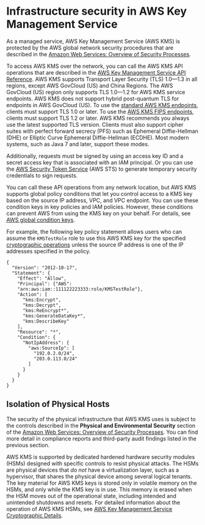# Infrastructure security in AWS Key Management Service<a name="infrastructure-security"></a>

As a managed service, AWS Key Management Service \(AWS KMS\) is protected by the AWS global network security procedures that are described in the [Amazon Web Services: Overview of Security Processes](https://d0.awsstatic.com/whitepapers/Security/AWS_Security_Whitepaper.pdf)\.

To access AWS KMS over the network, you can call the AWS KMS API operations that are described in the [AWS Key Management Service API Reference](https://docs.aws.amazon.com/kms/latest/APIReference/)\. AWS KMS supports Transport Layer Security \(TLS\) 1\.0—1\.3 in all regions, except AWS GovCloud \(US\) and China Regions\. The AWS GovCloud \(US\) region only supports TLS 1\.0—1\.2 for AWS KMS service endpoints\. AWS KMS does not support hybrid post\-quantum TLS for endpoints in AWS GovCloud \(US\)\. To use the [standard AWS KMS endpoints](https://docs.aws.amazon.com/general/latest/gr/kms.html), clients must support TLS 1\.0 or later\. To use the [AWS KMS FIPS endpoints](https://docs.aws.amazon.com/general/latest/gr/kms.html), clients must support TLS 1\.2 or later\. AWS KMS recommends you always use the latest supported TLS version\. Clients must also support cipher suites with perfect forward secrecy \(PFS\) such as Ephemeral Diffie\-Hellman \(DHE\) or Elliptic Curve Ephemeral Diffie\-Hellman \(ECDHE\)\. Most modern systems, such as Java 7 and later, support these modes\.

Additionally, requests must be signed by using an access key ID and a secret access key that is associated with an IAM principal\. Or you can use the [AWS Security Token Service](https://docs.aws.amazon.com/STS/latest/APIReference/Welcome.html) \(AWS STS\) to generate temporary security credentials to sign requests\.

You can call these API operations from any network location, but AWS KMS supports global policy conditions that let you control access to a KMS key based on the source IP address, VPC, and VPC endpoint\. You can use these condition keys in key policies and IAM policies\. However, these conditions can prevent AWS from using the KMS key on your behalf\. For details, see [AWS global condition keys](policy-conditions.md#conditions-aws)\.

For example, the following key policy statement allows users who can assume the `KMSTestRole` role to use this AWS KMS key for the specified [cryptographic operations](concepts.md#cryptographic-operations) unless the source IP address is one of the IP addresses specified in the policy\.

```
{
  "Version": "2012-10-17",
  "Statement": {
    "Effect": "Allow",
    "Principal": {"AWS":
    "arn:aws:iam::111122223333:role/KMSTestRole"},
    "Action": [
      "kms:Encrypt",
      "kms:Decrypt",
      "kms:ReEncrypt*",
      "kms:GenerateDataKey*",
      "kms:DescribeKey"
    ],
    "Resource": "*",
    "Condition": {
      "NotIpAddress": {
        "aws:SourceIp": [
          "192.0.2.0/24",
          "203.0.113.0/24"
        ]
      }
    }
  }
}
```

## Isolation of Physical Hosts<a name="compliance-physical-security"></a>

The security of the physical infrastructure that AWS KMS uses is subject to the controls described in the **Physical and Environmental Security** section of the [Amazon Web Services: Overview of Security Processes](https://d0.awsstatic.com/whitepapers/Security/AWS_Security_Whitepaper.pdf)\. You can find more detail in compliance reports and third\-party audit findings listed in the previous section\.

AWS KMS is supported by dedicated hardened hardware security modules \(HSMs\) designed with specific controls to resist physical attacks\. The HSMs are physical devices that *do not* have a virtualization layer, such as a hypervisor, that shares the physical device among several logical tenants\. The key material for AWS KMS keys is stored only in volatile memory on the HSMs, and only while the KMS key is in use\. This memory is erased when the HSM moves out of the operational state, including intended and unintended shutdowns and resets\. For detailed information about the operation of AWS KMS HSMs, see [AWS Key Management Service Cryptographic Details](https://docs.aws.amazon.com/kms/latest/cryptographic-details/)\.